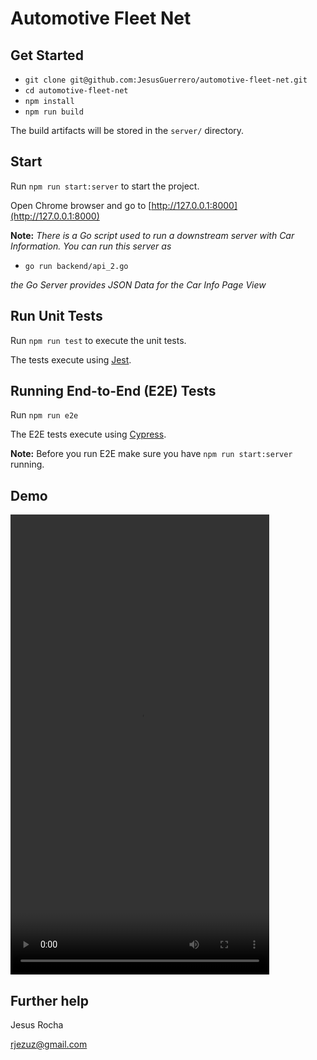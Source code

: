 # Automotive Fleet Net

## Get Started

* `git clone git@github.com:JesusGuerrero/automotive-fleet-net.git`
* `cd automotive-fleet-net`
* `npm install`
* `npm run build` 

The build artifacts will be stored in the `server/` directory.

## Start

Run `npm run start:server` to start the project.

Open Chrome browser and go to [http://127.0.0.1:8000](http://127.0.0.1:8000)

__Note:__ _There is a Go script used to run a downstream server with Car Information._
 _You can run this server as_ 

* `go run backend/api_2.go`

_the Go Server provides JSON Data for the Car Info Page View_

## Run Unit Tests

Run `npm run test` to execute the unit tests.
 
 The tests execute using [Jest](https://jestjs.io/).

## Running End-to-End (E2E) Tests

Run `npm run e2e`

The E2E tests execute using [Cypress](https://www.cypress.io/).

__Note:__ Before you run E2E make sure you have `npm run start:server` running.

## Demo

<video width="414" height="736" controls>
  <source src="" type="video/mp4">
</video>

## Further help

Jesus Rocha 

<rjezuz@gmail.com>
